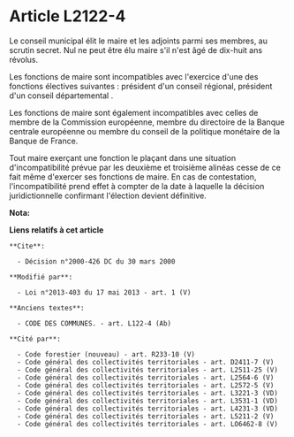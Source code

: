 # Article L2122-4

Le conseil municipal élit le maire et les adjoints parmi ses membres, au scrutin secret. Nul ne peut être élu maire s'il
n'est âgé de dix-huit ans révolus. 

Les fonctions de maire sont incompatibles avec l'exercice d'une des fonctions électives suivantes : président d'un conseil
régional, président d'un conseil départemental . 

Les fonctions de maire sont également incompatibles avec celles de membre de la Commission européenne, membre du directoire
de la Banque centrale européenne ou membre du conseil de la politique monétaire de la Banque de France. 

Tout maire exerçant une fonction le plaçant dans une situation d'incompatibilité prévue par les deuxième et troisième alinéas
cesse de ce fait même d'exercer ses fonctions de maire. En cas de contestation, l'incompatibilité prend effet à compter de la
date à laquelle la décision juridictionnelle confirmant l'élection devient définitive.

**Nota:**



**Liens relatifs à cet article**

	**Cite**:

	  - Décision n°2000-426 DC du 30 mars 2000

	**Modifié par**:

	  - Loi n°2013-403 du 17 mai 2013 - art. 1 (V)

	**Anciens textes**:

	  - CODE DES COMMUNES. - art. L122-4 (Ab)

	**Cité par**:

	  - Code forestier (nouveau) - art. R233-10 (V)
	  - Code général des collectivités territoriales - art. D2411-7 (V)
	  - Code général des collectivités territoriales - art. L2511-25 (V)
	  - Code général des collectivités territoriales - art. L2564-6 (V)
	  - Code général des collectivités territoriales - art. L2572-5 (V)
	  - Code général des collectivités territoriales - art. L3221-3 (VD)
	  - Code général des collectivités territoriales - art. L3531-1 (VD)
	  - Code général des collectivités territoriales - art. L4231-3 (VD)
	  - Code général des collectivités territoriales - art. L5211-2 (V)
	  - Code général des collectivités territoriales - art. LO6462-8 (V)
